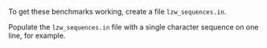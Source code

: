 To get these benchmarks working, create a file `lzw_sequences.in`.

Populate the `lzw_sequences.in` file with a single character sequence on one line, for example.
